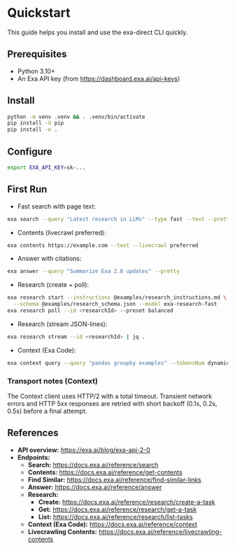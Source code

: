 # Quickstart

This guide helps you install and use the exa-direct CLI quickly.

## Prerequisites

- Python 3.10+
- An Exa API key (from <https://dashboard.exa.ai/api-keys>)

## Install

```bash
python -m venv .venv && . .venv/bin/activate
pip install -U pip
pip install -e .
```

## Configure

```bash
export EXA_API_KEY=sk-...
```

## First Run

- Fast search with page text:

```bash
exa search --query "Latest research in LLMs" --type fast --text --pretty
```

- Contents (livecrawl preferred):

```bash
exa contents https://example.com --text --livecrawl preferred
```

- Answer with citations:

```bash
exa answer --query "Summarize Exa 2.0 updates" --pretty
```

- Research (create + poll):

```bash
exa research start --instructions @examples/research_instructions.md \
  --schema @examples/research_schema.json --model exa-research-fast
exa research poll --id <researchId> --preset balanced
```

- Research (stream JSON-lines):

```bash
exa research stream --id <researchId> | jq .
```

- Context (Exa Code):

```bash
exa context query --query "pandas groupby examples" --tokensNum dynamic
```

### Transport notes (Context)

The Context client uses HTTP/2 with a total timeout. Transient network
errors and HTTP 5xx responses are retried with short backoff
(0.1s, 0.2s, 0.5s) before a final attempt.

## References

- **API overview:** <https://exa.ai/blog/exa-api-2-0>
- **Endpoints:**
  - **Search:** <https://docs.exa.ai/reference/search>
  - **Contents:** <https://docs.exa.ai/reference/get-contents>
  - **Find Similar:** <https://docs.exa.ai/reference/find-similar-links>
  - **Answer:** <https://docs.exa.ai/reference/answer>
  - **Research:**
    - **Create:** <https://docs.exa.ai/reference/research/create-a-task>
    - **Get:** <https://docs.exa.ai/reference/research/get-a-task>
    - **List:** <https://docs.exa.ai/reference/research/list-tasks>
  - **Context (Exa Code):** <https://docs.exa.ai/reference/context>
  - **Livecrawling Contents:** <https://docs.exa.ai/reference/livecrawling-contents>
